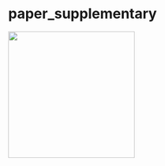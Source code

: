 # paper_supplementary

<img src="https://github.com/miccaisashimi/paper_supplementary/blob/master/microvilli_tracking.gif" width="256"/>
